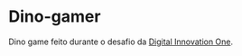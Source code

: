 # Dino-gamer
Dino game feito durante o desafio da [Digital Innovation One](https://digitalinnovation.one/).
